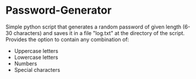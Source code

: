 # Password-Generator

Simple python script that generates a random password of given length (6-30 characters) and saves it in a file "log.txt" at the directory of the script. 
<br/>Provides the option to contain any combination of:
 - Uppercase letters
 - Lowercase letters
 - Numbers
 - Special characters
